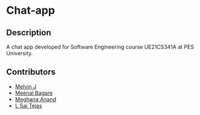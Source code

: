 # Chat-app
## Description
A chat app developed for Software Engineering course UE21CS341A at PES University.

## Contributors
- [Melvin J](https://github.com/melvinjjoseph)
- [Meenal Bagare](https://github.com/Meenalbagare)
- [Meghana Anand](https://github.com/MeghanaAnand09)
- [L Sai Tejas](https://github.com/saiii009)
